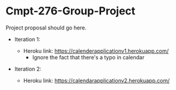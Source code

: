 # Cmpt-276-Group-Project

Project proposal should go here.

* Iteration 1: 

  - Heroku link: https://calenderapplicationv1.herokuapp.com/
    - Ignore the fact that there's a typo in calendar
    
* Iteration 2:

  - Heroku link: https://calendarapplicationv2.herokuapp.com/
